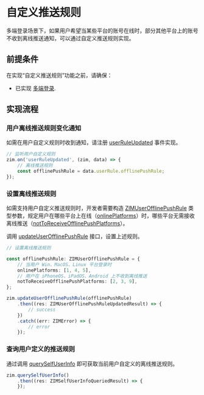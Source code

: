 # 自定义推送规则

多端登录场景下，如果用户希望当某些平台的账号在线时，部分其他平台上的账号不收到离线推送通知，可以通过自定义推送规则实现。

## 前提条件

在实现“自定义推送规则”功能之前，请确保：

- 已实现 [多端登录](/zim-harmonyos/guides/users/multi-device-login).
<Content />

## 实现流程

### 用户离线推送规则变化通知

如需在用户自定义规则时收到通知，请注册 [userRuleUpdated](https://doc-zh.zego.im/article/api?doc=zim_API~javascript_harmony~interface~ZIMEventHandler#user-rule-updated) 事件实现。

```typescript
// 监听用户自定义规则
zim.on('userRuleUpdated', (zim, data) => {
    // 离线推送规则
    const offlinePushRule = data.userRule.offlinePushRule;
});
```

### 设置离线推送规则

如需支持用户自定义推送规则时，开发者需要构造 [ZIMUserOfflinePushRule](https://doc-zh.zego.im/article/api?doc=zim_API~javascript_harmony~interface~ZIMUserOfflinePushRule) 类型参数，规定用户在哪些平台上在线（[onlinePlatforms](https://doc-zh.zego.im/article/api?doc=zim_API~javascript_harmony~interface~ZIMUserStatus#online-platforms)）时，哪些平台无需接收离线推送（[notToReceiveOfflinePushPlatforms](https://doc-zh.zego.im/article/api?doc=zim_API~javascript_harmony~interface~ZIMUserOfflinePushRule#not-to-receive-offline-push-platforms)）。

调用 [updateUserOfflinePushRule](https://doc-zh.zego.im/article/api?doc=zim_API~javascript_harmony~class~ZIM#update-user-offline-push-rule) 接口，设置上述规则。

```typescript
// 设置离线推送规则

const offlinePushRule: ZIMUserOfflinePushRule = {
    // 当用户 Win、MacOS、Linux 平台登录时
    onlinePlatforms: [1, 4, 5],
    // 用户在 iPhoneOS、iPadOS、Android 上不收到离线推送
    notToReceiveOfflinePushPlatforms: [2, 3, 9],
};

zim.updateUserOfflinePushRule(offlinePushRule)
    .then((res: ZIMUserOfflinePushRuleUpdatedResult) => {
        // success
    })
    .catch((err: ZIMError) => {
        // error
    });
```

### 查询用户定义的推送规则

通过调用 [querySelfUserInfo](https://doc-zh.zego.im/article/api?doc=zim_API~javascript_harmony~class~ZIM#query-self-user-info) 即可获取当前用户自定义的离线推送规则。

```typescript 
zim.querySelfUserInfo()
    .then((res: ZIMSelfUserInfoQueriedResult) => {
    });
```

<Content />